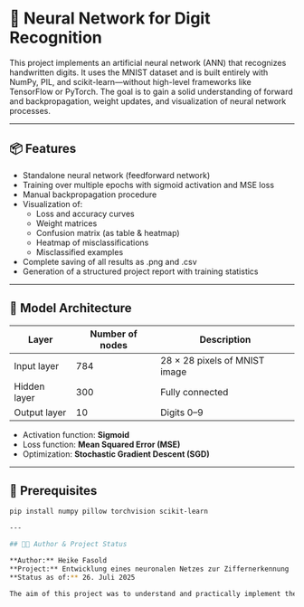 # 🧠 Neural Network for Digit Recognition

This project implements an artificial neural network (ANN) that recognizes handwritten digits. It uses the MNIST dataset and is built entirely with NumPy, PIL, and scikit-learn—without high-level frameworks like TensorFlow or PyTorch.
The goal is to gain a solid understanding of forward and backpropagation, weight updates, and visualization of neural network processes.

---

## 📦 Features

- Standalone neural network (feedforward network)
- Training over multiple epochs with sigmoid activation and MSE loss
- Manual backpropagation procedure
- Visualization of:
  - Loss and accuracy curves
  - Weight matrices
  - Confusion matrix (as table & heatmap)
  - Heatmap of misclassifications
  - Misclassified examples
- Complete saving of all results as .png and .csv
- Generation of a structured project report with training statistics

---

## 🧠 Model Architecture

| Layer            | Number of nodes  | Description                     |
|------------------|------------------|---------------------------------|
| Input layer      | 784              | 28 × 28 pixels of MNIST image   |
| Hidden layer     | 300              | Fully connected                 |
| Output layer     | 10               | Digits 0–9                      |

- Activation function: **Sigmoid**
- Loss function: **Mean Squared Error (MSE)**
- Optimization: **Stochastic Gradient Descent (SGD)**

---

## 🔧 Prerequisites

```bash
pip install numpy pillow torchvision scikit-learn

---

## 👩‍💻 Author & Project Status

**Author:** Heike Fasold  
**Project:** Entwicklung eines neuronalen Netzes zur Ziffernerkennung  
**Status as of:** 26. Juli 2025  

The aim of this project was to understand and practically implement the mathematical foundations of neural networks in Python—without using prebuilt deep learning frameworks.
